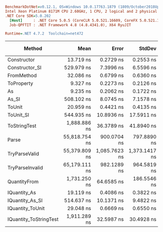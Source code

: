 ``` ini

BenchmarkDotNet=v0.12.1, OS=Windows 10.0.17763.1879 (1809/October2018Update/Redstone5)
Intel Xeon Platinum 8171M CPU 2.60GHz, 1 CPU, 2 logical and 2 physical cores
.NET Core SDK=5.0.202
  [Host]     : .NET Core 5.0.5 (CoreCLR 5.0.521.16609, CoreFX 5.0.521.16609), X64 RyuJIT
  Job-QPFTIT : .NET Framework 4.8 (4.8.4341.0), X64 RyuJIT

Runtime=.NET 4.7.2  Toolchain=net472  

```
|                 Method |          Mean |         Error |        StdDev |  Gen 0 |  Gen 1 | Gen 2 | Allocated |
|----------------------- |--------------:|--------------:|--------------:|-------:|-------:|------:|----------:|
|            Constructor |     13.719 ns |     0.2729 ns |     0.2553 ns |      - |      - |     - |         - |
|         Constructor_SI |    529.979 ns |     7.3996 ns |     6.5596 ns | 0.0296 |      - |     - |     201 B |
|             FromMethod |     32.086 ns |     0.6799 ns |     0.6360 ns |      - |      - |     - |         - |
|             ToProperty |      9.327 ns |     0.2273 ns |     0.2126 ns |      - |      - |     - |         - |
|                     As |      9.235 ns |     0.2062 ns |     0.1722 ns |      - |      - |     - |         - |
|                  As_SI |    508.102 ns |     8.0745 ns |     7.1578 ns | 0.0296 |      - |     - |     201 B |
|                 ToUnit |     20.959 ns |     0.4421 ns |     0.4135 ns |      - |      - |     - |         - |
|              ToUnit_SI |    544.935 ns |    10.8936 ns |    17.5911 ns | 0.0296 |      - |     - |     201 B |
|           ToStringTest |  1,888.886 ns |    36.3789 ns |    41.8940 ns | 0.1926 |      - |     - |    1244 B |
|                  Parse | 55,818.754 ns |   900.0704 ns |   797.8890 ns | 8.4839 | 0.3052 |     - |   54376 B |
|          TryParseValid | 55,379.809 ns | 1,085.7623 ns | 1,373.1417 ns | 8.4839 | 0.3052 |     - |   54352 B |
|        TryParseInvalid | 65,179.111 ns |   982.1289 ns |   964.5819 ns | 8.3008 | 0.2441 |     - |   53896 B |
|           QuantityFrom |  1,731.250 ns |    64.6585 ns |   186.5546 ns |      - |      - |     - |    8192 B |
|           IQuantity_As |     19.119 ns |     0.4086 ns |     0.3822 ns | 0.0038 |      - |     - |      24 B |
|        IQuantity_As_SI |    514.637 ns |    10.1371 ns |     9.4822 ns | 0.0296 |      - |     - |     201 B |
|       IQuantity_ToUnit |     29.048 ns |     0.6669 ns |     0.6550 ns | 0.0088 |      - |     - |      56 B |
| IQuantity_ToStringTest |  1,911.289 ns |    32.5987 ns |    30.4928 ns | 0.1869 |      - |     - |    1244 B |
